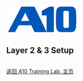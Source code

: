 ![](/Images/A10-NewLogos-Blue-NoReg-RGB-50.png)

## Layer 2 & 3 Setup
```

```

[返回 A10 Training Lab. 主页](https://github.com/borissiu/A10_Training_Lab)